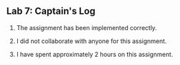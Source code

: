 ## Lab 7: Captain's Log

1. The assignment has been implemented correctly.

2. I did not collaborate with anyone for this assignment.

3. I have spent approximately 2 hours on this assignment.